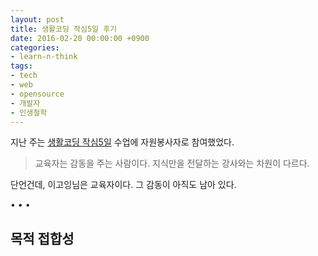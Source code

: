 ```yaml
---
layout: post
title: 생활코딩 작심5일 후기
date: 2016-02-20 00:00:00 +0900
categories:
- learn-n-think
tags:
- tech
- web
- opensource
- 개발자
- 인생철학
---
```

지난 주는 [생활코딩 작심5일](http://onoffmix.com/event/61685) 수업에 자원봉사자로 참여했었다.

> 교육자는 감동을 주는 사람이다. 지식만을 전달하는 강사와는 차원이 다르다.

단언건데, 이고잉님은 교육자이다. 그 감동이 아직도 남아 있다.

<div class="spacer">• • •</div>

## 목적 접합성



<!--more-->


